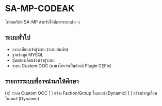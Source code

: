 # SA-MP-CODEAK
ไฟล์สคริปต์ SA-MP สำหรับให้ศึกษาระบบต่าง ๆ

## ระบบทั่วไป
- ลงทะเบียน/เข้าสู่ระบบ (ระบบสมาชิก)
- ฐานข้อมูล MYSQL
- สุ่มกล้องเลื่อนช่วงเข้าสู่ระบบ
- ระบบ Custom OOC (ภาษาไทยจำเป็นต้องมี Plugin CEFix)

## รายการระบบที่อาจนำมาให้ศึกษา
[x] ระบบ Custom OOC
[ ] สร้าง Faction/Group ในเกมส์ (Dynamic)
[ ] สร้างประตูเลื่อนในเกมส์ (Dynamic)
